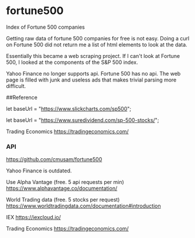 # fortune500
Index of Fortune 500 companies

Getting raw data of fortune 500 companies for free is not easy.
Doing a curl on Fortune 500 did not return me a list of html elements to look at the data.

Essentially this became a web scraping project.
If I can't look at Fortune 500, I looked at the components of the S&P 500 index.


Yahoo Finance no longer supports api. Fortune 500 has no api. The web page is filled with junk and useless ads
that makes trivial parsing more difficult.

##Reference

let baseUrl = "https://www.slickcharts.com/sp500";

let baseUrl = "https://www.suredividend.com/sp-500-stocks/";


Trading Economics
https://tradingeconomics.com/

### API

https://github.com/cmusam/fortune500


Yahoo Finance is outdated.

Use Alpha Vantage (free. 5 api requests per min)
https://www.alphavantage.co/documentation/

World Trading data (free. 5 stocks per request)
https://www.worldtradingdata.com/documentation#introduction

IEX
https://iexcloud.io/


Trading Economics
https://tradingeconomics.com/
